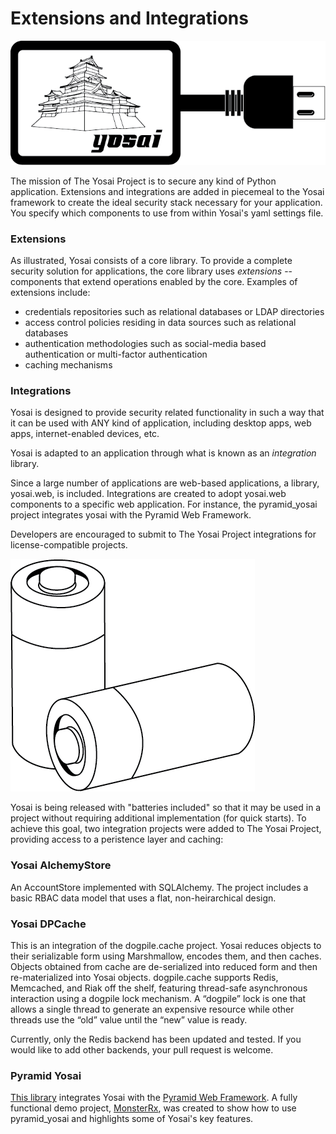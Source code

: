 # Extensions and Integrations

![pluggable_security](img/pluggable_security.png)

The mission of The Yosai Project is to secure any kind of Python application.
Extensions and integrations are added in piecemeal to the Yosai framework to
create the ideal security stack necessary for your application.  You specify
which components to use from within Yosai's yaml settings file.


### Extensions

As illustrated, Yosai consists of a core library.  To provide a complete security solution for applications, the core library uses *extensions* -- components that extend operations enabled by the core.  Examples of extensions include:
- credentials repositories such as relational databases or LDAP directories
- access control policies residing in data sources such as relational databases
- authentication methodologies such as social-media based authentication or
  multi-factor authentication
- caching mechanisms


### Integrations

Yosai is designed to provide security related functionality in such a way that
it can be used with ANY kind of application, including desktop apps, web apps,
internet-enabled devices, etc.

Yosai is adapted to an application through what is known as an *integration*
library.

Since a large number of applications are web-based applications, a
library, yosai.web, is included.  Integrations are created to adopt yosai.web
components to a specific web application.  For instance, the pyramid_yosai
project integrates yosai with the Pyramid Web Framework.

Developers are encouraged to submit to The Yosai Project integrations for
license-compatible projects.

![batteries](img/batteries_included.png)

Yosai is being released with "batteries included" so that it may be used in a
project without requiring additional implementation (for quick starts).  To achieve this goal, two integration projects were added to The Yosai Project, providing access to a peristence layer and caching:

### Yosai AlchemyStore

An AccountStore implemented with SQLAlchemy.  The project includes a
basic RBAC data model that uses a flat, non-heirarchical design.  


### Yosai DPCache

This is an integration of the dogpile.cache project.  Yosai reduces objects
to their serializable form using Marshmallow, encodes them, and then caches.
Objects obtained from cache are de-serialized into reduced form and then
re-materialized into Yosai objects.  dogpile.cache supports Redis, Memcached,
and Riak off the shelf, featuring thread-safe asynchronous interaction using a
dogpile lock mechanism.  A “dogpile” lock is one that allows a single thread to
generate an expensive resource while other threads use the “old” value until
the “new” value is ready.

Currently, only the Redis backend has been updated and tested.  If you would like to add other backends, your pull request is welcome.  


### Pyramid Yosai

[This library](https://github.com/YosaiProject/pyramid_yosai) integrates Yosai with the [Pyramid Web Framework](http://www.trypyramid.com).
A fully functional demo project, [MonsterRx](https://github.com/YosaiProject/monster_rx), was
created to show how to use pyramid_yosai and highlights some of Yosai's key features.
